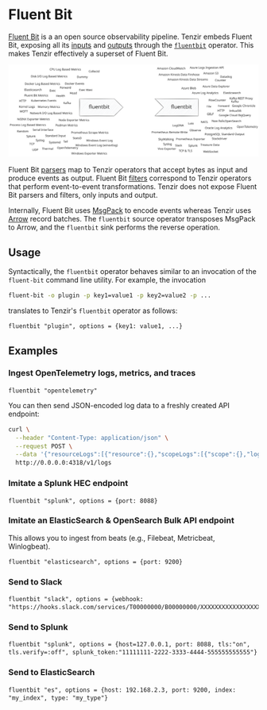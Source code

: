 # Fluent Bit

[Fluent Bit](https://fluentbit.io) is a an open source observability
pipeline. Tenzir embeds Fluent Bit, exposing all its [inputs][inputs] and
[outputs][outputs] through the [`fluentbit`](../../tql2/operators/fluentbit.md)
operator. This makes Tenzir effectively a superset of Fluent Bit.

[inputs]: https://docs.fluentbit.io/manual/pipeline/inputs
[outputs]: https://docs.fluentbit.io/manual/pipeline/outputs

![Fluent Bit Inputs & Outputs](fluent-bit.svg)

Fluent Bit [parsers][parsers] map to Tenzir operators that accept bytes as input
and produce events as output. Fluent Bit [filters][filters] correspond to
Tenzir operators that perform event-to-event transformations. Tenzir does not
expose Fluent Bit parsers and filters, only inputs and output.

[parsers]: https://docs.fluentbit.io/manual/pipeline/parsers
[filters]: https://docs.fluentbit.io/manual/pipeline/filters

Internally, Fluent Bit uses [MsgPack](https://msgpack.org/) to encode events
whereas Tenzir uses [Arrow](https://arrow.apache.org) record batches. The
`fluentbit` source operator transposes MsgPack to Arrow, and the `fluentbit`
sink performs the reverse operation.

## Usage

Syntactically, the `fluentbit` operator behaves similar to an invocation of the
`fluent-bit` command line utility. For example, the invocation

```bash
fluent-bit -o plugin -p key1=value1 -p key2=value2 -p ...
```

translates to Tenzir's `fluentbit` operator as follows:

```tql
fluentbit "plugin", options = {key1: value1, ...}
```

## Examples

### Ingest OpenTelemetry logs, metrics, and traces

```tql
fluentbit "opentelemetry"
```

You can then send JSON-encoded log data to a freshly created API endpoint:

```bash
curl \
  --header "Content-Type: application/json" \
  --request POST \
  --data '{"resourceLogs":[{"resource":{},"scopeLogs":[{"scope":{},"logRecords":[{"timeUnixNano":"1660296023390371588","body":{"stringValue":"{\"message\":\"dummy\"}"},"traceId":"","spanId":""}]}]}]}' \
  http://0.0.0.0:4318/v1/logs
```

### Imitate a Splunk HEC endpoint

```tql
fluentbit "splunk", options = {port: 8088}
```

### Imitate an ElasticSearch & OpenSearch Bulk API endpoint

This allows you to ingest from beats (e.g., Filebeat, Metricbeat, Winlogbeat).

```tql
fluentbit "elasticsearch", options = {port: 9200}
```

### Send to Slack

```tql
fluentbit "slack", options = {webhook: "https://hooks.slack.com/services/T00000000/B00000000/XXXXXXXXXXXXXXXXXXXXXXXX"}
```

### Send to Splunk

```tql
fluentbit "splunk", options = {host=127.0.0.1, port: 8088, tls:"on", tls.verify=:off", splunk_token:"11111111-2222-3333-4444-555555555555"}
```

### Send to ElasticSearch

```tql
fluentbit "es", options = {host: 192.168.2.3, port: 9200, index: "my_index", type: "my_type"}
```
